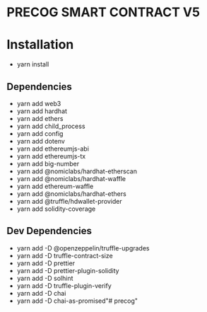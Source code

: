 # PRECOG SMART CONTRACT V5

# Installation
- yarn install
## Dependencies

- yarn add web3
- yarn add hardhat
- yarn add ethers
- yarn add child_process
- yarn add config
- yarn add dotenv
- yarn add ethereumjs-abi
- yarn add ethereumjs-tx
- yarn add big-number
- yarn add @nomiclabs/hardhat-etherscan
- yarn add @nomiclabs/hardhat-waffle
- yarn add ethereum-waffle 
- yarn add @nomiclabs/hardhat-ethers
- yarn add @truffle/hdwallet-provider
- yarn add solidity-coverage

## Dev Dependencies
- yarn add -D @openzeppelin/truffle-upgrades
- yarn add -D truffle-contract-size
- yarn add -D prettier
- yarn add -D prettier-plugin-solidity
- yarn add -D solhint
- yarn add -D truffle-plugin-verify
- yarn add -D chai
- yarn add -D chai-as-promised"# precog" 
